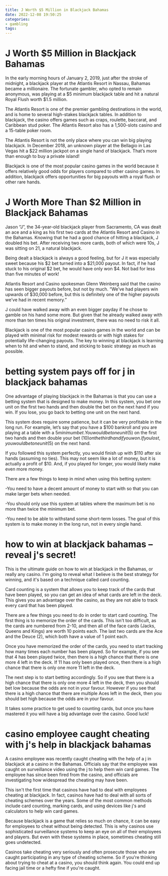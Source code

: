 ```yaml
---
title: J Worth $5 Million in Blackjack Bahamas
date: 2022-12-08 19:50:25
categories:
- gambling
tags:
---
```



#  J Worth $5 Million in Blackjack Bahamas

In the early morning hours of January 2, 2019, just after the stroke of midnight, a blackjack player at the Atlantis Resort in Nassau, Bahamas became a millionaire. The fortunate gambler, who opted to remain anonymous, was playing at a $5 minimum blackjack table and hit a natural Royal Flush worth $1.5 million.

The Atlantis Resort is one of the premier gambling destinations in the world, and is home to several high-stakes blackjack tables. In addition to blackjack, the casino offers games such as craps, roulette, baccarat, and Caribbean stud poker. The Atlantis Resort also has a 1,500-slots casino and a 15-table poker room.

The Atlantis Resort is not the only place where you can win big playing blackjack. In December 2018, an unknown player at the Bellagio in Las Vegas hit a $22 million jackpot on a single hand of blackjack. That’s more than enough to buy a private island!

Blackjack is one of the most popular casino games in the world because it offers relatively good odds for players compared to other casino games. In addition, blackjack offers opportunities for big payouts with a royal flush or other rare hands.

#  J Worth More Than $2 Million in Blackjack Bahamas

Jason “J”, the 34-year-old blackjack player from Sacramento, CA was dealt an ace and a king as his first two cards at the Atlantis Resort and Casino in the Bahamas. Knowing that he had a good chance of hitting a blackjack, J doubled his bet. After receiving two more cards, both of which were 10s, J was sitting on 21, a natural blackjack.

Being dealt a blackjack is always a good feeling, but for J it was especially sweet because his $2 bet turned into a $21,000 payout. In fact, if he had stuck to his original $2 bet, he would have only won $4. Not bad for less than five minutes of work!

Atlantis Resort and Casino spokesman Glenn Weinberg said that the casino has seen bigger payouts before, but not by much. “We’ve had players win upwards of $30,000 before, but this is definitely one of the higher payouts we’ve had in recent memory.”

J could have walked away with an even bigger payday if he chose to gamble on his hand some more. But given that he already walked away with more than ten times his original investment, there was no need to risk it all.

Blackjack is one of the most popular casino games in the world and can be played with minimal risk for modest rewards or with high stakes for potentially life-changing payouts. The key to winning at blackjack is learning when to hit and when to stand, and sticking to basic strategy as much as possible.

#  betting system pays off for j in blackjack bahamas

One advantage of playing blackjack in the Bahamas is that you can use a betting system that is designed to make money.  In this system, you bet one unit on the first two hands and then double the bet on the next hand if you win. If you lose, you go back to betting one unit on the next hand.

This system does require some patience, but it can be very profitable in the long run. For example, let’s say that you have a $100 bankroll and you are playing at a table with a $5 minimum bet. You would bet one unit ($5) on the first two hands and then double your bet ($10) on the third hand if you won. If you lost, you would bet one unit ($5) on the next hand.

If you followed this system perfectly, you would finish up with $110 after six hands (assuming no ties). This may not seem like a lot of money, but it is actually a profit of $10. And, if you played for longer, you would likely make even more money.

There are a few things to keep in mind when using this betting system:

-You need to have a decent amount of money to start with so that you can make larger bets when needed.

-You should only use this system at tables where the maximum bet is no more than twice the minimum bet.

-You need to be able to withstand some short-term losses. The goal of this system is to make money in the long run, not in every single hand.

#  how to win at blackjack bahamas – reveal j's secret!

This is the ultimate guide on how to win at blackjack in the Bahamas, or really any casino. I'm going to reveal what I believe is the best strategy for winning, and it's based on a technique called card counting.

Card counting is a system that allows you to keep track of the cards that have been played, so you can get an idea of what cards are left in the deck. This gives you an advantage over the casino, as they are not able to track every card that has been played.

There are a few things you need to do in order to start card counting. The first thing is to memorize the order of the cards. This isn't too difficult, as the cards are numbered from 2-10, and then all of the face cards (Jacks, Queens and Kings) are worth 10 points each. The last two cards are the Ace and the Deuce (2), which both have a value of 1 point each.

Once you have memorized the order of the cards, you need to start tracking how many times each number has been played. So for example, if you see that 4 has been played twice, then there is a high chance that there is one more 4 left in the deck. If 11 has only been played once, then there is a high chance that there is only one more 11 left in the deck.

The next step is to start betting accordingly. So if you see that there is a high chance that there is only one more 4 left in the deck, then you should bet low because the odds are not in your favour. However if you see that there is a high chance that there are multiple Aces left in the deck, then you should bet high because the odds are in your favour.

It takes some practice to get used to counting cards, but once you have mastered it you will have a big advantage over the casino. Good luck!

#  casino employee caught cheating with j's help in blackjack bahamas

A casino employee was recently caught cheating with the help of a j in blackjack at a casino in the Bahamas. Officials say that the employee was caught on surveillance video using the j to help them win card games. The employee has since been fired from the casino, and officials are investigating how widespread the cheating may have been.

This isn't the first time that casinos have had to deal with employees cheating at blackjack. In fact, casinos have had to deal with all sorts of cheating schemes over the years. Some of the most common methods include card counting, marking cards, and using devices like j's and calculators to help win card games.

Because blackjack is a game that relies so much on chance, it can be easy for employees to cheat without being detected. This is why casinos use sophisticated surveillance systems to keep an eye on all of their employees and players. But even with these systems in place, sometimes cheating still goes undetected.

Casinos take cheating very seriously and often prosecute those who are caught participating in any type of cheating scheme. So if you're thinking about trying to cheat at a casino, you should think again. You could end up facing jail time or a hefty fine if you're caught.
